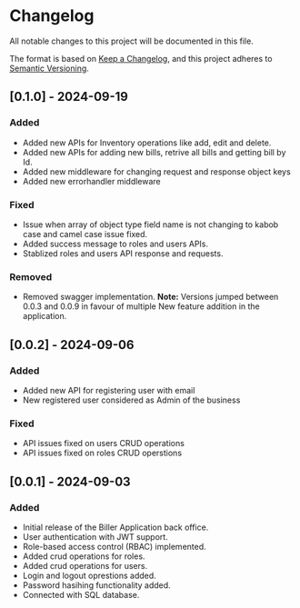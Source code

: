 # Changelog

All notable changes to this project will be documented in this file.

The format is based on [Keep a Changelog](https://keepachangelog.com/en/1.0.0/), and this project adheres to [Semantic Versioning](https://semver.org/spec/v2.0.0.html).

## [0.1.0] - 2024-09-19
### Added
- Added new APIs for Inventory operations like add, edit and delete.
- Added new APIs for adding new bills, retrive all bills and getting bill by Id.
- Added new middleware for changing request and response object keys
- Added new errorhandler middleware

### Fixed
- Issue when array of object type field name is not changing to kabob case and camel case issue fixed.
- Added success message to roles and users APIs.
- Stablized roles and users API response and requests.

### Removed
- Removed swagger implementation.
**Note:** Versions jumped between 0.0.3 and 0.0.9 in favour of multiple New feature addition in the application.

## [0.0.2] - 2024-09-06
### Added
- Added new API for registering user with email
- New registered user considered as Admin of the business

### Fixed
- API issues fixed on users CRUD operations
- API issues fixed on roles CRUD operstions

## [0.0.1] - 2024-09-03
### Added
- Initial release of the Biller Application back office.
- User authentication with JWT support.
- Role-based access control (RBAC) implemented.
- Added crud operations for roles.
- Added crud operations for users.
- Login and logout oprestions added.
- Password hasihing functionality added.
- Connected with SQL database.